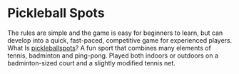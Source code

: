 # Pickleball Spots
The rules are simple and the game is easy for beginners to learn, but can develop into a quick, fast-paced, competitive game for experienced players. What Is [pickleballspots](https://pickleballspots.com/)? A fun sport that combines many elements of tennis, badminton and ping-pong. Played both indoors or outdoors on a badminton-sized court and a slightly modified tennis net.
